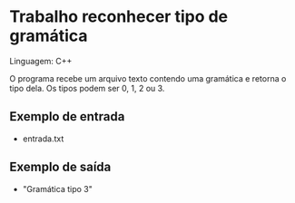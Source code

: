 # Trabalho reconhecer tipo de gramática

Linguagem: C++

O programa recebe um arquivo texto contendo uma gramática e retorna o tipo dela. Os tipos podem ser 0, 1, 2 ou 3.

## Exemplo de entrada
* entrada.txt
## Exemplo de saída
* "Gramática tipo 3"
